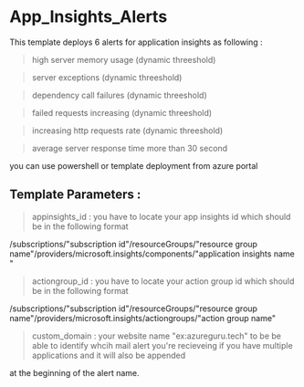 # App_Insights_Alerts 

This template deploys 6 alerts for application insights as following :

> high server memory usage (dynamic threeshold)

> server exceptions (dynamic threeshold)

> dependency call failures (dynamic threeshold)

> failed requests increasing (dynamic threeshold)

> increasing http requests rate (dynamic threeshold)

> average server response time more than 30 second

you can use powershell or template deployment from azure portal 

Template Parameters :
---------------------

> appinsights_id : you have to locate your app insights id which should be in the following format 

/subscriptions/"subscription id"/resourceGroups/"resource group name"/providers/microsoft.insights/components/"application insights name "

> actiongroup_id : you have to locate your action group id which should be in the following format 

/subscriptions/"subscription id"/resourceGroups/"resource group name"/providers/microsoft.insights/actiongroups/"action group name"

> custom_domain : your website name "ex:azureguru.tech" to be be able to identify whcih mail alert you're recieveing if you have multiple applications and it will also be appended 

at the beginning of the alert name.
